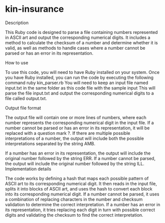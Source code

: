 # kin-insurance
Description

This Ruby code is designed to parse a file containing numbers represented in ASCII art and output the corresponding numerical digits. It includes a method to calculate the checksum of a number and determine whether it is valid, as well as methods to handle cases where a number cannot be parsed or has an error in its representation.

How to use

To use this code, you will need to have Ruby installed on your system. Once you have Ruby installed, you can run the code by executing the following command
ruby kin_parser.rb
You will need to keep an input file named input.txt in the same folder as this code file with the sample input
This will parse the file input.txt and output the corresponding numerical digits to a file called output.txt.

Output file format

The output file will contain one or more lines of numbers, where each number represents the corresponding numerical digit in the input file. If a number cannot be parsed or has an error in its representation, it will be replaced with a question mark ?. If there are multiple possible interpretations of a number, the output will include both the possible interpretations separated by the string AMB.

If a number has an error in its representation, the output will include the original number followed by the string ERR. If a number cannot be parsed, the output will include the original number followed by the string ILL.
Implementation details

The code works by defining a hash that maps each possible pattern of ASCII art to its corresponding numerical digit. It then reads in the input file, splits it into blocks of ASCII art, and uses the hash to convert each block into its corresponding numerical digit. If a number cannot be parsed, it uses a combination of replacing characters in the number and checksum validation to determine the correct interpretation. If a number has an error in its representation, it tries replacing each digit in turn with possible correct digits and validating the checksum to find the correct interpretation.

